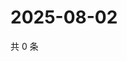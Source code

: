 # 2025-08-02

共 0 条

<!-- BEGIN ZHIHUQUESTIONS -->
<!-- 最后更新时间 Sat Aug 02 2025 22:11:09 GMT+0800 (China Standard Time) -->

<!-- END ZHIHUQUESTIONS -->
